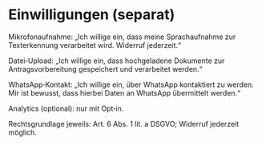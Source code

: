 # Einwilligungen (separat)

Mikrofonaufnahme: „Ich willige ein, dass meine Sprachaufnahme zur Texterkennung verarbeitet wird. Widerruf jederzeit.“

Datei‑Upload: „Ich willige ein, dass hochgeladene Dokumente zur Antragsvorbereitung gespeichert und verarbeitet werden.“

WhatsApp‑Kontakt: „Ich willige ein, über WhatsApp kontaktiert zu werden. Mir ist bewusst, dass hierbei Daten an WhatsApp übermittelt werden.“

Analytics (optional): nur mit Opt‑in.

Rechtsgrundlage jeweils: Art. 6 Abs. 1 lit. a DSGVO; Widerruf jederzeit möglich.